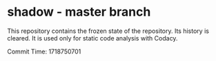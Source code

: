 # shadow - master branch

This repository contains the frozen state of the repository.
Its history is cleared. It is used only for static code
analysis with Codacy.

Commit Time: 1718750701